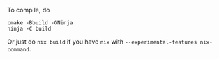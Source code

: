 To compile, do

```
cmake -Bbuild -GNinja
ninja -C build
```

Or just do `nix build` if you have `nix` with `--experimental-features
nix-command`.
